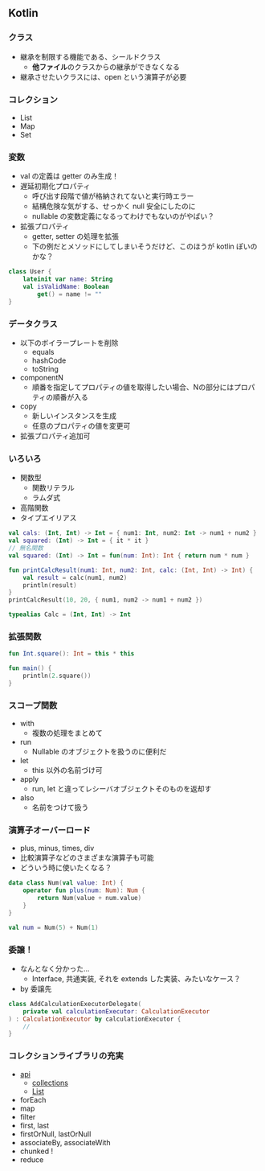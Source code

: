 ## Kotlin

### クラス
- 継承を制限する機能である、シールドクラス
  - **他ファイル**のクラスからの継承ができなくなる
- 継承させたいクラスには、open という演算子が必要

### コレクション
- List
- Map
- Set

### 変数
- val の定義は getter のみ生成！
- 遅延初期化プロパティ
  - 呼び出す段階で値が格納されてないと実行時エラー
  - 結構危険な気がする、せっかく null 安全にしたのに
  - nullable の変数定義になるってわけでもないのがやばい？
- 拡張プロパティ
  - getter, setter の処理を拡張
  - 下の例だとメソッドにしてしまいそうだけど、このほうが kotlin ぽいのかな？

``` kotlin
class User {
    lateinit var name: String
    val isValidName: Boolean
        get() = name != ""
}
```

### データクラス
- 以下のボイラープレートを削除
  - equals
  - hashCode
  - toString
- componentN
  - 順番を指定してプロパティの値を取得したい場合、Nの部分にはプロパティの順番が入る
- copy
  - 新しいインスタンスを生成
  - 任意のプロパティの値を変更可
- 拡張プロパティ追加可

### いろいろ
- 関数型
  - 関数リテラル
  - ラムダ式
- 高階関数
- タイプエイリアス

``` kotlin
val cals: (Int, Int) -> Int = { num1: Int, num2: Int -> num1 + num2 }
val squared: (Int) -> Int = { it * it }
// 無名関数
val squared: (Int) -> Int = fun(num: Int): Int { return num * num }

fun printCalcResult(num1: Int, num2: Int, calc: (Int, Int) -> Int) {
    val result = calc(num1, num2)
    println(result)
}
printCalcResult(10, 20, { num1, num2 -> num1 + num2 })

typealias Calc = (Int, Int) -> Int
```

### 拡張関数
``` kotlin
fun Int.square(): Int = this * this

fun main() {
    println(2.square())
}
```

### スコープ関数
- with
  - 複数の処理をまとめて
- run
  - Nullable のオブジェクトを扱うのに便利だ
- let
  - this 以外の名前づけ可
- apply
  - run, let と違ってレシーバオブジェクトそのものを返却す
- also
  - 名前をつけて扱う

### 演算子オーバーロード
- plus, minus, times, div
- 比較演算子などのさまざまな演算子も可能
- どういう時に使いたくなる？

``` kotlin
data class Num(val value: Int) {
    operator fun plus(num: Num): Num {
        return Num(value + num.value)
    }
}

val num = Num(5) + Num(1)
```

### 委譲！
- なんとなく分かった...
  - Interface, 共通実装, それを extends した実装、みたいなケース？
- by 委譲先

``` kotlin
class AddCalculationExecutorDelegate(
    private val calculationExecutor: CalculationExecutor
) : CalculationExecutor by calculationExecutor {
    //
}
```

### コレクションライブラリの充実
- [api](https://kotlinlang.org/api/latest/jvm/stdlib/)
  - [collections](https://kotlinlang.org/api/latest/jvm/stdlib/kotlin.collections/)
  - [List](https://kotlinlang.org/api/latest/jvm/stdlib/kotlin.collections/-list/)
- forEach
- map
- filter
- first, last
- firstOrNull, lastOrNull
- associateBy, associateWith
- chunked !
- reduce


